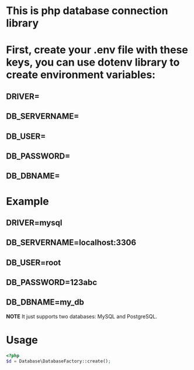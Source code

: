 # This is php database connection library

# First, create your .env file with these keys, you can use dotenv library to create environment variables:
## DRIVER=
## DB_SERVERNAME=
## DB_USER=
## DB_PASSWORD=
## DB_DBNAME=

# Example
## DRIVER=mysql
## DB_SERVERNAME=localhost:3306
## DB_USER=root
## DB_PASSWORD=123abc
## DB_DBNAME=my_db

**NOTE**
It just supports two databases: MySQL and PostgreSQL.

# Usage
```php
<?php
$d = Database\DatabaseFactory::create();
